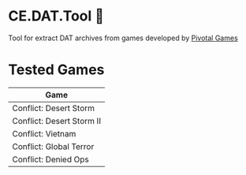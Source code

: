 # CE.DAT.Tool :see_no_evil:
Tool for extract DAT archives from games developed by [Pivotal Games](https://en.wikipedia.org/wiki/Pivotal_Games)

# Tested Games
| Game   | 
|---      |
| Conflict: Desert Storm |
| Conflict: Desert Storm II |
| Conflict: Vietnam |
| Conflict: Global Terror |
| Conflict: Denied Ops |